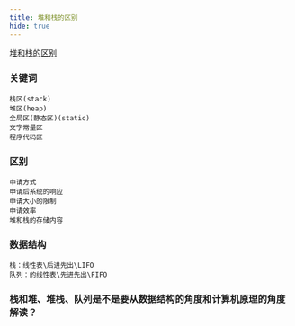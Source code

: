 ```yaml
---
title: 堆和栈的区别
hide: true
---
```


[堆和栈的区别](https://cloud.tencent.com/developer/article/1688327)

### 关键词
```
栈区(stack)
堆区(heap)
全局区(静态区)(static)
文字常量区
程序代码区
```

### 区别

```
申请方式
申请后系统的响应
申请大小的限制
申请效率
堆和栈的存储内容
```

### 数据结构

```
栈：线性表\后进先出\LIFO
队列：的线性表\先进先出\FIFO
```

### 栈和堆、堆栈、队列是不是要从数据结构的角度和计算机原理的角度解读？